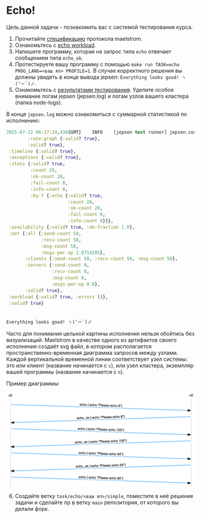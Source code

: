 # Echo!

Цель данной задачи - познакомить вас с системой тестирования курса.

1. Прочитайте [спецификацию](../../maelstrom/doc/protocol.md) протокола maelstrom.
2. Ознакомьтесь с [echo workload](../../maelstrom/doc/workloads.md).
3. Напишите программу, которая на запрос типа `echo` отвечает сообщением типа `echo_ok`.
4. Протестируете вашу программу с помощью `make run TASK=echo PROG_LANG=<ваш яп> PROFILE=1`.
   В случае корректного решения вы должны увидеть в конце вывода jepsen: ``Everything looks good! ヽ(‘ー`)ノ``.
5. Ознакомьтесь с [результатами тестирования](../../maelstrom/doc/results.md). Уделите особое внимание логам jepsen (jepsen.log) и логам узлов вашего кластера (папка node-logs).

В конце `jepsen.log` можно ознакомиться с суммарной статистикой по исполнению:

```clj
2025-07-22 06:27:24,438{GMT}	INFO	[jepsen test runner] jepsen.core: {:perf {:latency-graph {:valid? true},
        :rate-graph {:valid? true},
        :valid? true},
 :timeline {:valid? true},
 :exceptions {:valid? true},
 :stats {:valid? true,
         :count 28,
         :ok-count 28,
         :fail-count 0,
         :info-count 0,
         :by-f {:echo {:valid? true,
                       :count 28,
                       :ok-count 28,
                       :fail-count 0,
                       :info-count 0}}},
 :availability {:valid? true, :ok-fraction 1.0},
 :net {:all {:send-count 58,
             :recv-count 58,
             :msg-count 58,
             :msgs-per-op 2.0714285},
       :clients {:send-count 58, :recv-count 58, :msg-count 58},
       :servers {:send-count 0,
                 :recv-count 0,
                 :msg-count 0,
                 :msgs-per-op 0.0},
       :valid? true},
 :workload {:valid? true, :errors ()},
 :valid? true}


Everything looks good! ヽ(‘ー`)ノ
```

Часто для понимания цельной картины исполнения нельзя обойтись без визуализаций. Maelstrom в качестве одного из артифактов своего исполнения создаёт svg файл, в котором располагается пространственно-временная диаграмма запросов между узлами. Каждой вертикальной временной линии соответствует узел системы: это или клиент (название начинается с `c`), или узел кластера, экземпляр вашей программы (название начинается с `n`).

Пример диаграммы:

![image info](./lamport.png)

6. Создайте ветку `task/echo/<ваш яп>/simple`, поместите в неё решение задачи и сделайте пр в ветку `main` репозитория, от которого вы делали форк.

